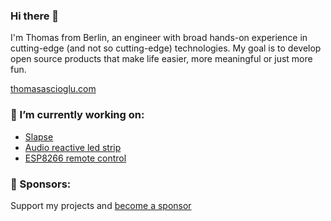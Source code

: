 ### Hi there 👋

I'm Thomas from Berlin,
an engineer with broad hands-on experience in cutting-edge (and not so cutting-edge) technologies.
My goal is to develop open source products that make life easier, more meaningful or just more fun.

[thomasascioglu.com](https://thomasascioglu.com)

### 🔭 I’m currently working on:
* [Slapse](https://slapse.app)
* [Audio reactive led strip](https://github.com/thomsan/audio-reactive-led-strip)
* [ESP8266 remote control](https://github.com/thomsan/esp8266-remote-control)

### 🏦 Sponsors:
Support my projects and [become a sponsor](https://github.com/sponsors/thomsan)
<!--
**thomsan/thomsan** is a ✨ _special_ ✨ repository because its `README.md` (this file) appears on your GitHub profile.

Here are some ideas to get you started:

- 🔭 I’m currently working on ...
- 🌱 I’m currently learning ...
- 👯 I’m looking to collaborate on ...
- 🤔 I’m looking for help with ...
- 💬 Ask me about ...
- 📫 How to reach me: ...
- 😄 Pronouns: ...
- ⚡ Fun fact: ...
-->
